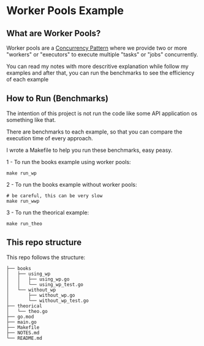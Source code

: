 # Worker Pools Example

## What are Worker Pools?

Worker pools are a [Concurrency Pattern](https://en.wikipedia.org/wiki/Concurrency_pattern) where we provide two or more "workers" or "executors" to execute multiple "tasks" or "jobs" concurrently.

You can read my notes with more descritive explanation while follow my examples and after that, you can run the benchmarks to see the efficiency of each example

## How to Run (Benchmarks)

The intention of this project is not run the code like some API application os something like that.

There are benchmarks to each example, so that you can compare the execution time of every approach.

I wrote a Makefile to help you run these benchmarks, easy peasy.


1 - To run the books example using worker pools:
```
make run_wp
```

2 - To run the books example without worker pools:
```
# be careful, this can be very slow
make run_wwp
```

3 - To run the theorical example:
```
make run_theo
```

## This repo structure

This repo follows the structure:

```
├── books
│   ├── using_wp
│   │   ├── using_wp.go
│   │   └── using_wp_test.go
│   └── without_wp
│       ├── without_wp.go
│       └── without_wp_test.go
├── theorical
│   └── theo.go
├── go.mod
├── main.go
├── Makefile
├── NOTES.md
└── README.md
```